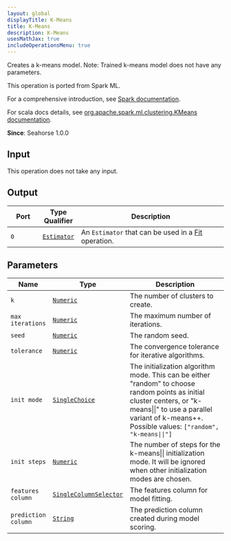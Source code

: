 ```yaml
---
layout: global
displayTitle: K-Means
title: K-Means
description: K-Means
usesMathJax: true
includeOperationsMenu: true
---
```

Creates a k-means model. Note: Trained k-means model does not have any parameters.

This operation is ported from Spark ML.


For a comprehensive introduction, see
<a target="_blank" href="https://spark.apache.org/docs/1.6.1/ml-clustering.html#k-means">Spark documentation</a>.


For scala docs details, see
<a target="_blank" href="https://spark.apache.org/docs/1.6.1/api/scala/index.html#org.apache.spark.ml.clustering.KMeans">org.apache.spark.ml.clustering.KMeans documentation</a>.

**Since**: Seahorse 1.0.0

## Input

This operation does not take any input.

## Output


<table>
<thead>
<tr>
<th style="width:15%">Port</th>
<th style="width:15%">Type Qualifier</th>
<th style="width:70%">Description</th>
</tr>
</thead>
<tbody>
    <tr><td><code>0</code></td><td><code><a href="../classes/estimator.html">Estimator</a></code></td><td>An <code>Estimator</code> that can be used in a <a href="fit.html">Fit</a> operation.</td></tr>
</tbody>
</table>


## Parameters


<table class="table">
<thead>
<tr>
<th style="width:15%">Name</th>
<th style="width:15%">Type</th>
<th style="width:70%">Description</th>
</tr>
</thead>
<tbody>

<tr>
<td><code>k</code></td>
<td><code><a href="../parameter_types.html#numeric">Numeric</a></code></td>
<td>The number of clusters to create.</td>
</tr>

<tr>
<td><code>max iterations</code></td>
<td><code><a href="../parameter_types.html#numeric">Numeric</a></code></td>
<td>The maximum number of iterations.</td>
</tr>

<tr>
<td><code>seed</code></td>
<td><code><a href="../parameter_types.html#numeric">Numeric</a></code></td>
<td>The random seed.</td>
</tr>

<tr>
<td><code>tolerance</code></td>
<td><code><a href="../parameter_types.html#numeric">Numeric</a></code></td>
<td>The convergence tolerance for iterative algorithms.</td>
</tr>

<tr>
<td><code>init mode</code></td>
<td><code><a href="../parameter_types.html#single-choice">SingleChoice</a></code></td>
<td>The initialization algorithm mode. This can be either "random" to choose random points as initial cluster centers, or "k-means||" to use a parallel variant of k-means++. Possible values: <code>["random", "k-means||"]</code></td>
</tr>

<tr>
<td><code>init steps</code></td>
<td><code><a href="../parameter_types.html#numeric">Numeric</a></code></td>
<td>The number of steps for the k-means|| initialization mode. It will be ignored when other initialization modes are chosen.</td>
</tr>

<tr>
<td><code>features column</code></td>
<td><code><a href="../parameter_types.html#single-column-selector">SingleColumnSelector</a></code></td>
<td>The features column for model fitting.</td>
</tr>

<tr>
<td><code>prediction column</code></td>
<td><code><a href="../parameter_types.html#string">String</a></code></td>
<td>The prediction column created during model scoring.</td>
</tr>

</tbody>
</table>

